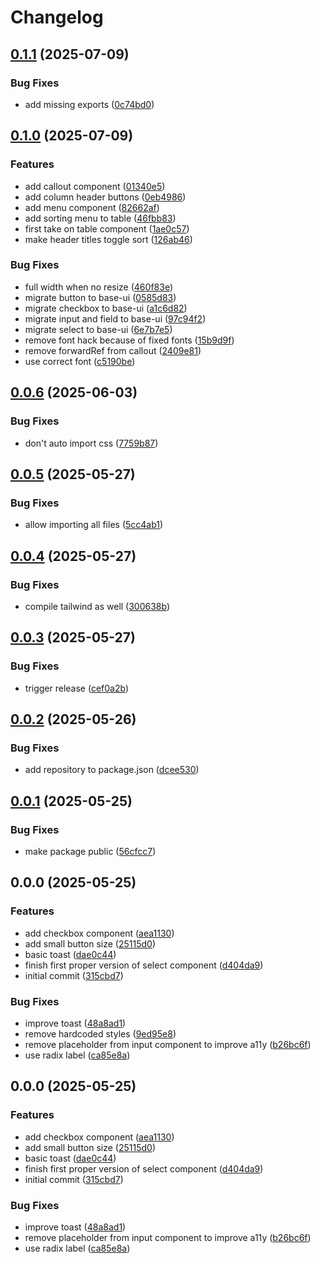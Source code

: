# Changelog

## [0.1.1](https://github.com/Scouterna/j26-components/compare/ui-react-v0.1.0...ui-react-v0.1.1) (2025-07-09)


### Bug Fixes

* add missing exports ([0c74bd0](https://github.com/Scouterna/j26-components/commit/0c74bd0f7a1e69f8c37d083ee13af9df3179b1af))

## [0.1.0](https://github.com/Scouterna/j26-components/compare/ui-react-v0.0.6...ui-react-v0.1.0) (2025-07-09)


### Features

* add callout component ([01340e5](https://github.com/Scouterna/j26-components/commit/01340e5158e6afc5c828b24d22c2cc5c15b8e649))
* add column header buttons ([0eb4986](https://github.com/Scouterna/j26-components/commit/0eb4986cbfbdde2c9a0c3692daec39eeebdd488c))
* add menu component ([82662af](https://github.com/Scouterna/j26-components/commit/82662af3d0fc6ad38d80df0087e3138161fb2965))
* add sorting menu to table ([46fbb83](https://github.com/Scouterna/j26-components/commit/46fbb83f646e51a58fa7f07258e5e3ad3d2fdef3))
* first take on table component ([1ae0c57](https://github.com/Scouterna/j26-components/commit/1ae0c57128d8da2ee7b8030afbcbdebe80306299))
* make header titles toggle sort ([126ab46](https://github.com/Scouterna/j26-components/commit/126ab463ce7508f4f0384da2fed7449f7fc079ea))


### Bug Fixes

* full width when no resize ([460f83e](https://github.com/Scouterna/j26-components/commit/460f83e35b729e97381b41b65170b3a5721c2d01))
* migrate button to base-ui ([0585d83](https://github.com/Scouterna/j26-components/commit/0585d83aa1328185a19d2294128af25167e52da0))
* migrate checkbox to base-ui ([a1c6d82](https://github.com/Scouterna/j26-components/commit/a1c6d82655188bb86a58873f49a5f44ab72c7eaf))
* migrate input and field to base-ui ([97c94f2](https://github.com/Scouterna/j26-components/commit/97c94f216b39909a24e6c49bcbb1f5c80e2a2af4))
* migrate select to base-ui ([6e7b7e5](https://github.com/Scouterna/j26-components/commit/6e7b7e5a9616a38515e0a64faf2406225e42a111))
* remove font hack because of fixed fonts ([15b9d9f](https://github.com/Scouterna/j26-components/commit/15b9d9f39ae9b5d2725dac718b7def93e18ec7ad))
* remove forwardRef from callout ([2409e81](https://github.com/Scouterna/j26-components/commit/2409e8105376802c9fb73e196fab240dc7000223))
* use correct font ([c5190be](https://github.com/Scouterna/j26-components/commit/c5190becb4ac83a3221bb023af12938d9f03867b))

## [0.0.6](https://github.com/Scouterna/ui/compare/ui-react-v0.0.5...ui-react-v0.0.6) (2025-06-03)


### Bug Fixes

* don't auto import css ([7759b87](https://github.com/Scouterna/ui/commit/7759b871c089f1bb94e6979df5ffc546b49bb175))

## [0.0.5](https://github.com/Scouterna/ui/compare/ui-react-v0.0.4...ui-react-v0.0.5) (2025-05-27)


### Bug Fixes

* allow importing all files ([5cc4ab1](https://github.com/Scouterna/ui/commit/5cc4ab10f8db1af449ec0c47d1abc487abe83e84))

## [0.0.4](https://github.com/Scouterna/ui/compare/ui-react-v0.0.3...ui-react-v0.0.4) (2025-05-27)


### Bug Fixes

* compile tailwind as well ([300638b](https://github.com/Scouterna/ui/commit/300638b4548e81dd59ce7bdcfb7b134cf0b46d04))

## [0.0.3](https://github.com/Scouterna/ui/compare/ui-react-v0.0.2...ui-react-v0.0.3) (2025-05-27)


### Bug Fixes

* trigger release ([cef0a2b](https://github.com/Scouterna/ui/commit/cef0a2b9e3d3df8f863d8049a60f4cb2cc0f8ad4))

## [0.0.2](https://github.com/Scouterna/ui/compare/ui-react-v0.0.1...ui-react-v0.0.2) (2025-05-26)


### Bug Fixes

* add repository to package.json ([dcee530](https://github.com/Scouterna/ui/commit/dcee5300ca958ac155bef169c946dd95b9b92dd7))

## [0.0.1](https://github.com/Scouterna/ui/compare/ui-react-v0.0.0...ui-react-v0.0.1) (2025-05-25)


### Bug Fixes

* make package public ([56cfcc7](https://github.com/Scouterna/ui/commit/56cfcc7b7f0fdddc654251511cfea6fe480a7297))

## 0.0.0 (2025-05-25)


### Features

* add checkbox component ([aea1130](https://github.com/Scouterna/ui/commit/aea11306697c53ba090b7691cb9aba4b88395a42))
* add small button size ([25115d0](https://github.com/Scouterna/ui/commit/25115d00e4c53d5322a4a8b568e9c0ee7720d871))
* basic toast ([dae0c44](https://github.com/Scouterna/ui/commit/dae0c44c8798b3d03c9a61f5d830a54e3caaffb9))
* finish first proper version of select component ([d404da9](https://github.com/Scouterna/ui/commit/d404da96c50a1660d6781e4227c3f843850629a4))
* initial commit ([315cbd7](https://github.com/Scouterna/ui/commit/315cbd79442c2977c0810cff81267fae5ea22179))


### Bug Fixes

* improve toast ([48a8ad1](https://github.com/Scouterna/ui/commit/48a8ad1418592fe4dff29fbaf952edb46c3d6225))
* remove hardcoded styles ([9ed95e8](https://github.com/Scouterna/ui/commit/9ed95e87f018913f4dc5efbd02aab0a9c891ea8d))
* remove placeholder from input component to improve a11y ([b26bc6f](https://github.com/Scouterna/ui/commit/b26bc6fb410ccaab980b5d3400f86b8a4798d5c2))
* use radix label ([ca85e8a](https://github.com/Scouterna/ui/commit/ca85e8ac7b919c1193a3431da27621658cad2b01))

## 0.0.0 (2025-05-25)


### Features

* add checkbox component ([aea1130](https://github.com/Scouterna/ui/commit/aea11306697c53ba090b7691cb9aba4b88395a42))
* add small button size ([25115d0](https://github.com/Scouterna/ui/commit/25115d00e4c53d5322a4a8b568e9c0ee7720d871))
* basic toast ([dae0c44](https://github.com/Scouterna/ui/commit/dae0c44c8798b3d03c9a61f5d830a54e3caaffb9))
* finish first proper version of select component ([d404da9](https://github.com/Scouterna/ui/commit/d404da96c50a1660d6781e4227c3f843850629a4))
* initial commit ([315cbd7](https://github.com/Scouterna/ui/commit/315cbd79442c2977c0810cff81267fae5ea22179))


### Bug Fixes

* improve toast ([48a8ad1](https://github.com/Scouterna/ui/commit/48a8ad1418592fe4dff29fbaf952edb46c3d6225))
* remove placeholder from input component to improve a11y ([b26bc6f](https://github.com/Scouterna/ui/commit/b26bc6fb410ccaab980b5d3400f86b8a4798d5c2))
* use radix label ([ca85e8a](https://github.com/Scouterna/ui/commit/ca85e8ac7b919c1193a3431da27621658cad2b01))
